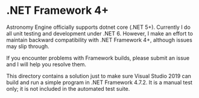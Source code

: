 # .NET Framework 4+

Astronomy Engine officially supports dotnet core (.NET 5+).
Currently I do all unit testing and development under .NET 6.
However, I make an effort to maintain backward compatibility
with .NET Framework 4+, although issues may slip through.

If you encounter problems with Framework builds, please submit
an issue and I will help you resolve them.

This directory contains a solution just to make sure
Visual Studio 2019 can build and run a simple program
in .NET Framework 4.7.2. It is a manual test only; it is not
included in the automated test suite.

